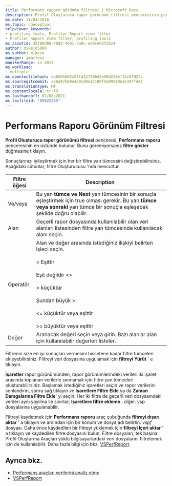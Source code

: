```yaml
---
title: Performans raporu görünüm filtresi | Microsoft Docs
description: Profil Oluşturucu rapor görünümü filtresi penceresinin performans raporu penceresinin en üstünde nasıl yer aldığı hakkında bilgi edinin.
ms.date: 11/04/2016
ms.topic: conceptual
helpviewer_keywords:
- profiling tools, Profiler Report view filter
- Profiler Report View filter, profiling tools
ms.assetid: 35f89d86-4683-4db1-aa0c-ae0ce65fa524
author: mikejo5000
ms.author: mikejo
manager: jmartens
monikerRange: vs-2017
ms.workload:
- multiple
ms.openlocfilehash: da6501602c9ffd12750643e50d230ef15c0f922c
ms.sourcegitcommit: ae6d47b09a439cd0e13180f5e89510e3e347fd47
ms.translationtype: MT
ms.contentlocale: tr-TR
ms.lasthandoff: 02/08/2021
ms.locfileid: "99922265"
---
```

# <a name="performance-report-view-filter"></a>Performans Raporu Görünüm Filtresi
**Profil Oluşturucu rapor görünümü filtresi** penceresi, **Performans raporu** penceresinin en üstünde bulunur. Bunu göremiyorsanız **filtre göster** düğmesine tıklayın.

 Sonuçlarınızı iyileştirmek için her bir filtre yan tümcesini değiştirebilirsiniz. Aşağıdaki sütunlar, filtre Oluşturucusu 'nda mevcuttur.

|Filtre öğesi|Description|
|-----------------|-----------------|
|Ve/veya|Bu yan **tümce ve Next** yan tümcesinin bir sonuçla eşleştirmek için true olması gerekir. Bu yan **tümce veya sonraki** yan tümce bir sonuçla eşleşecek şekilde doğru olabilir.|
|Alan|Geçerli rapor dosyasında kullanılabilir olan veri alanları listesinden filtre yan tümcesinde kullanılacak alanı seçin.|
|Operatör|Alan ve değer arasında istediğiniz ilişkiyi belirten işleci seçin.<br /><br /> = Eşittir<br /><br /> Eşit değildir <>  <br /><br /> < küçüktür<br /><br /> Şundan büyük ><br /><br /> <= küçüktür veya eşittir<br /><br /> >= büyüktür veya eşittir|
|Değer|Aranacak değeri seçin veya girin. Bazı alanlar alan için kullanılabilir değerleri listeler.|

 Filtrenin size en iyi sonuçları vermesini hissetene kadar filtre tümceleri ekleyebilirsiniz. Filtreyi veri dosyasına uygulamak için **filtreyi Yürüt** ' e tıklayın.

 **İşaretler** rapor görünümünden, rapor görünümlerindeki verileri iki işaret arasında toplanan verilerle sınırlamak için filtre yan tümceleri oluşturabilirsiniz. Başlamak istediğiniz işaretleri seçin ve rapor verilerini sonlandırın, sonra sağ tıklayın ve **Işaretlere Filtre Ekle** ya da **Zaman Damgalarına Filtre Ekle**' yi seçin. Her iki filtre de geçerli veri dosyasındaki verileri aynı yayılma ile sınırlar; **Işaretlere filtre ekleme** , diğer. vsp dosyalarına uygulanabilir.

 Filtreyi kaydetmek için **Performans raporu** araç çubuğunda **filtreyi dışarı aktar** ' a tıklayın ve ardından için bir konum ve dosya adı belirtin. *vspf* dosyası. Daha önce kaydedilen bir filtreyi yüklemek için **filtreyi Içeri aktar** ' a tıklayın ve kaydedilen filtre dosyasını bulun. Filtre dosyaları, tek başına Profil Oluşturma Araçları yüklü bilgisayarlardaki veri dosyalarını filtrelemek için de kullanılabilir. Daha fazla bilgi için bkz. [VSPerfReport](../profiling/vsperfreport.md).

## <a name="see-also"></a>Ayrıca bkz.
- [Performans araçları verilerini analiz etme](../profiling/analyzing-performance-tools-data.md)
- [VSPerfReport](../profiling/vsperfreport.md)
